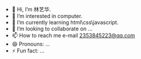 - 👋 Hi, I’m 林艺华.
- 👀 I’m interested in computer.
- 🌱 I’m currently learning html\css\javascript.
- 💞️ I’m looking to collaborate on ...
- 📫 How to reach me e-mail 2353845223@qq.com
- 😄 Pronouns: ...
- ⚡ Fun fact: ...

<!---
lyhly1/lyhly1 is a ✨ special ✨ repository because its `README.md` (this file) appears on your GitHub profile.
You can click the Preview link to take a look at your changes.
--->
